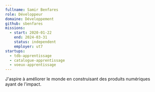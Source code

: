 ```yaml
---
fullname: Samir Benfares
role: Développeur
domaine: Développement
github: sbenfares
missions:
  - start: 2020-01-22
    end: 2024-03-31
    status: independent
    employer: ut7
startups:
  - tdb-apprentissage
  - catalogue-apprentissage
  - voeux-apprentissage
---
```


J'aspire à améliorer le monde en construisant des produits numériques ayant de l'impact.
